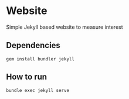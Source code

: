 # Website

Simple Jekyll based website to measure interest

## Dependencies

```
gem install bundler jekyll
```

## How to run

```
bundle exec jekyll serve
```
